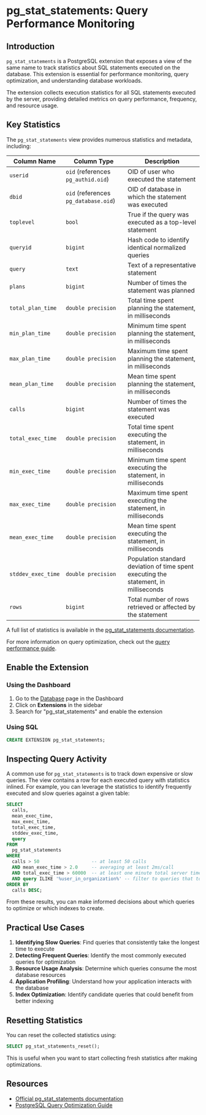 # pg_stat_statements: Query Performance Monitoring

## Introduction

`pg_stat_statements` is a PostgreSQL extension that exposes a view of the same name to track statistics about SQL statements executed on the database. This extension is essential for performance monitoring, query optimization, and understanding database workloads.

The extension collects execution statistics for all SQL statements executed by the server, providing detailed metrics on query performance, frequency, and resource usage.

## Key Statistics

The `pg_stat_statements` view provides numerous statistics and metadata, including:

| Column Name | Column Type | Description |
| --- | --- | --- |
| `userid` | `oid` (references `pg_authid.oid`) | OID of user who executed the statement |
| `dbid` | `oid` (references `pg_database.oid`) | OID of database in which the statement was executed |
| `toplevel` | `bool` | True if the query was executed as a top-level statement |
| `queryid` | `bigint` | Hash code to identify identical normalized queries |
| `query` | `text` | Text of a representative statement |
| `plans` | `bigint` | Number of times the statement was planned |
| `total_plan_time` | `double precision` | Total time spent planning the statement, in milliseconds |
| `min_plan_time` | `double precision` | Minimum time spent planning the statement, in milliseconds |
| `max_plan_time` | `double precision` | Maximum time spent planning the statement, in milliseconds |
| `mean_plan_time` | `double precision` | Mean time spent planning the statement, in milliseconds |
| `calls` | `bigint` | Number of times the statement was executed |
| `total_exec_time` | `double precision` | Total time spent executing the statement, in milliseconds |
| `min_exec_time` | `double precision` | Minimum time spent executing the statement, in milliseconds |
| `max_exec_time` | `double precision` | Maximum time spent executing the statement, in milliseconds |
| `mean_exec_time` | `double precision` | Mean time spent executing the statement, in milliseconds |
| `stddev_exec_time` | `double precision` | Population standard deviation of time spent executing the statement, in milliseconds |
| `rows` | `bigint` | Total number of rows retrieved or affected by the statement |

A full list of statistics is available in the [pg_stat_statements documentation](https://www.postgresql.org/docs/current/pgstatstatements.html).

For more information on query optimization, check out the [query performance guide](https://supabase.com/docs/guides/platform/performance#examining-query-performance).

## Enable the Extension

### Using the Dashboard

1. Go to the [Database](https://supabase.com/dashboard/project/_/database/tables) page in the Dashboard
2. Click on **Extensions** in the sidebar
3. Search for "pg_stat_statements" and enable the extension

### Using SQL

```sql
CREATE EXTENSION pg_stat_statements;
```

## Inspecting Query Activity

A common use for `pg_stat_statements` is to track down expensive or slow queries. The view contains a row for each executed query with statistics inlined. For example, you can leverage the statistics to identify frequently executed and slow queries against a given table:

```sql
SELECT
  calls,
  mean_exec_time,
  max_exec_time,
  total_exec_time,
  stddev_exec_time,
  query
FROM
  pg_stat_statements
WHERE
  calls > 50                   -- at least 50 calls
  AND mean_exec_time > 2.0     -- averaging at least 2ms/call
  AND total_exec_time > 60000  -- at least one minute total server time spent
  AND query ILIKE '%user_in_organization%' -- filter to queries that touch the user_in_organization table
ORDER BY
  calls DESC;
```

From these results, you can make informed decisions about which queries to optimize or which indexes to create.

## Practical Use Cases

1. **Identifying Slow Queries**: Find queries that consistently take the longest time to execute
2. **Detecting Frequent Queries**: Identify the most commonly executed queries for optimization
3. **Resource Usage Analysis**: Determine which queries consume the most database resources
4. **Application Profiling**: Understand how your application interacts with the database
5. **Index Optimization**: Identify candidate queries that could benefit from better indexing

## Resetting Statistics

You can reset the collected statistics using:

```sql
SELECT pg_stat_statements_reset();
```

This is useful when you want to start collecting fresh statistics after making optimizations.

## Resources

- [Official pg_stat_statements documentation](https://www.postgresql.org/docs/current/pgstatstatements.html)
- [PostgreSQL Query Optimization Guide](https://supabase.com/docs/guides/platform/performance#examining-query-performance)
